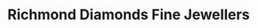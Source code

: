 ---
title: "Richmond Diamonds Fine Jewellers"
url: /london/richmond-diamonds-fine-jewellers/
shop: jewelry
---